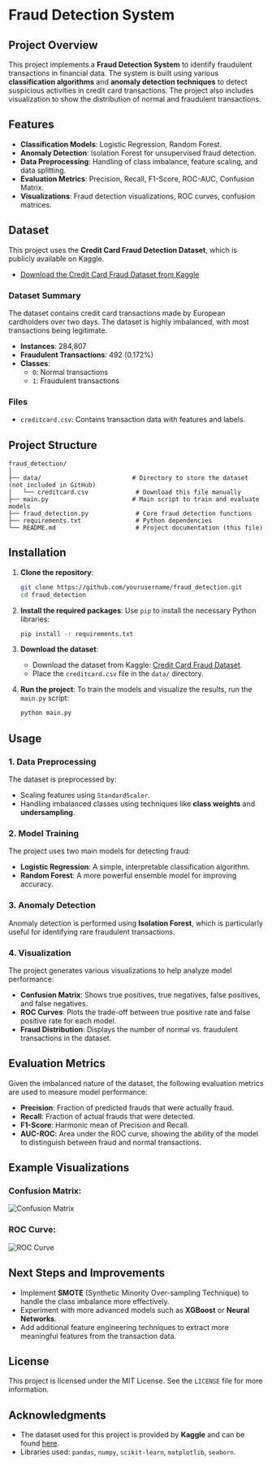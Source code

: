 # Fraud Detection System

## Project Overview
This project implements a **Fraud Detection System** to identify fraudulent transactions in financial data. The system is built using various **classification algorithms** and **anomaly detection techniques** to detect suspicious activities in credit card transactions. The project also includes visualization to show the distribution of normal and fraudulent transactions.

## Features
- **Classification Models**: Logistic Regression, Random Forest.
- **Anomaly Detection**: Isolation Forest for unsupervised fraud detection.
- **Data Preprocessing**: Handling of class imbalance, feature scaling, and data splitting.
- **Evaluation Metrics**: Precision, Recall, F1-Score, ROC-AUC, Confusion Matrix.
- **Visualizations**: Fraud detection visualizations, ROC curves, confusion matrices.

## Dataset
This project uses the **Credit Card Fraud Detection Dataset**, which is publicly available on Kaggle.

- [Download the Credit Card Fraud Dataset from Kaggle](https://www.kaggle.com/mlg-ulb/creditcardfraud)

### Dataset Summary
The dataset contains credit card transactions made by European cardholders over two days. The dataset is highly imbalanced, with most transactions being legitimate.

- **Instances**: 284,807
- **Fraudulent Transactions**: 492 (0.172%)
- **Classes**: 
  - `0`: Normal transactions
  - `1`: Fraudulent transactions

### Files
- `creditcard.csv`: Contains transaction data with features and labels.

## Project Structure
```plaintext
fraud_detection/
│
├── data/                         # Directory to store the dataset (not included in GitHub)
│   └── creditcard.csv             # Download this file manually
├── main.py                       # Main script to train and evaluate models
├── fraud_detection.py             # Core fraud detection functions
├── requirements.txt               # Python dependencies
└── README.md                      # Project documentation (this file)
```

## Installation

1. **Clone the repository**:
   ```bash
   git clone https://github.com/yourusername/fraud_detection.git
   cd fraud_detection
   ```

2. **Install the required packages**:
   Use `pip` to install the necessary Python libraries:
   ```bash
   pip install -r requirements.txt
   ```

3. **Download the dataset**:
   - Download the dataset from Kaggle: [Credit Card Fraud Dataset](https://www.kaggle.com/mlg-ulb/creditcardfraud).
   - Place the `creditcard.csv` file in the `data/` directory.

4. **Run the project**:
   To train the models and visualize the results, run the `main.py` script:
   ```bash
   python main.py
   ```

## Usage

### 1. Data Preprocessing
The dataset is preprocessed by:
- Scaling features using `StandardScaler`.
- Handling imbalanced classes using techniques like **class weights** and **undersampling**.

### 2. Model Training
The project uses two main models for detecting fraud:
- **Logistic Regression**: A simple, interpretable classification algorithm.
- **Random Forest**: A more powerful ensemble model for improving accuracy.

### 3. Anomaly Detection
Anomaly detection is performed using **Isolation Forest**, which is particularly useful for identifying rare fraudulent transactions.

### 4. Visualization
The project generates various visualizations to help analyze model performance:
- **Confusion Matrix**: Shows true positives, true negatives, false positives, and false negatives.
- **ROC Curves**: Plots the trade-off between true positive rate and false positive rate for each model.
- **Fraud Distribution**: Displays the number of normal vs. fraudulent transactions in the dataset.

## Evaluation Metrics
Given the imbalanced nature of the dataset, the following evaluation metrics are used to measure model performance:
- **Precision**: Fraction of predicted frauds that were actually fraud.
- **Recall**: Fraction of actual frauds that were detected.
- **F1-Score**: Harmonic mean of Precision and Recall.
- **AUC-ROC**: Area under the ROC curve, showing the ability of the model to distinguish between fraud and normal transactions.

## Example Visualizations

### Confusion Matrix:
![Confusion Matrix](confusion_matrix.png)

### ROC Curve:
![ROC Curve](roc_curve.png)

## Next Steps and Improvements
- Implement **SMOTE** (Synthetic Minority Over-sampling Technique) to handle the class imbalance more effectively.
- Experiment with more advanced models such as **XGBoost** or **Neural Networks**.
- Add additional feature engineering techniques to extract more meaningful features from the transaction data.

## License
This project is licensed under the MIT License. See the `LICENSE` file for more information.

## Acknowledgments
- The dataset used for this project is provided by **Kaggle** and can be found [here](https://www.kaggle.com/mlg-ulb/creditcardfraud).
- Libraries used: `pandas`, `numpy`, `scikit-learn`, `matplotlib`, `seaborn`.
